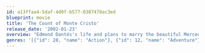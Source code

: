 ```yaml
---
id: a13ffaa4-5daf-4d0f-b577-0387478ac3ed
blueprint: movie
title: 'The Count of Monte Cristo'
release_date: '2002-01-23'
overview: "Edmond Dantés's life and plans to marry the beautiful Mercedes are shattered when his best friend, Fernand, deceives him. After spending 13 miserable years in prison, Dantés escapes with the help of a fellow inmate and plots his revenge, cleverly insinuating himself into the French nobility."
genres: '[{"id": 28, "name": "Action"}, {"id": 12, "name": "Adventure"}, {"id": 18, "name": "Drama"}, {"id": 53, "name": "Thriller"}]'
---
```

